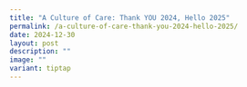 ```yaml
---
title: "A Culture of Care: Thank YOU 2024, Hello 2025"
permalink: /a-culture-of-care-thank-you-2024-hello-2025/
date: 2024-12-30
layout: post
description: ""
image: ""
variant: tiptap
---
```

